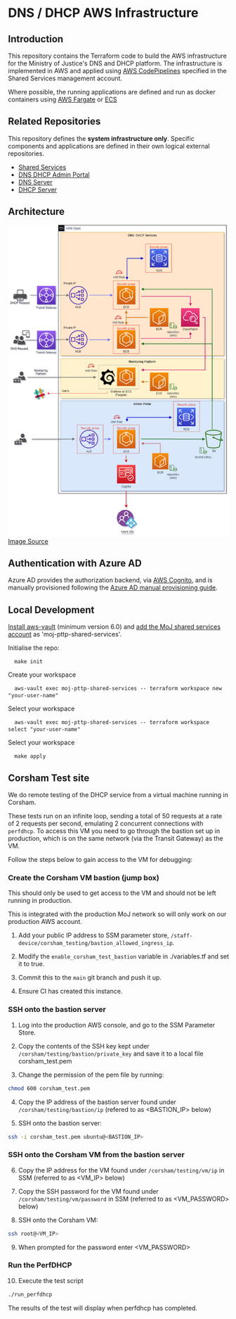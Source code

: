 # DNS / DHCP AWS Infrastructure

## Introduction

This repository contains the Terraform code to build the AWS infrastructure for the Ministry of Justice's DNS and DHCP platform. The infrastructure is implemented in AWS and applied using [AWS CodePipelines](https://aws.amazon.com/codepipeline/) specified in the Shared Services management account.

Where possible, the running applications are defined and run as docker containers using [AWS Fargate](https://aws.amazon.com/fargate/) or [ECS](https://aws.amazon.com/ecs/)

## Related Repositories

This repository defines the **system infrastructure only**. Specific components and applications are defined in their own logical external repositories.

- [Shared Services](https://github.com/ministryofjustice/pttp-shared-services-infrastructure)
- [DNS DHCP Admin Portal](https://github.com/ministryofjustice/staff-device-dns-dhcp-admin)
- [DNS Server](https://github.com/ministryofjustice/staff-device-dns-server)
- [DHCP Server](https://github.com/ministryofjustice/staff-device-dhcp-server)

## Architecture

![architecture](diagrams/pttp-dns-dhcp-infra.png)
[Image Source](diagrams/pttp-dns-dhcp-infra.drawio)

## Authentication with Azure AD

Azure AD provides the authorization backend, via [AWS Cognito](https://aws.amazon.com/cognito/), and is manually provisioned following the [Azure AD manual provisioning guide](docs/azure_ad.md).

## Local Development

[Install aws-vault](https://github.com/99designs/aws-vault#installing) (minimum version 6.0) and [add the MoJ shared services account](https://github.com/99designs/aws-vault#quick-start) as 'moj-pttp-shared-services'.

Initialise the repo:

```shell
  make init
```

Create your workspace

```shell
  aws-vault exec moj-pttp-shared-services -- terraform workspace new "your-user-name"
```

Select your workspace

```shell
  aws-vault exec moj-pttp-shared-services -- terraform workspace select "your-user-name"
```

Select your workspace

```shell
  make apply
```

## Corsham Test site

We do remote testing of the DHCP service from a virtual machine running in Corsham.

These tests run on an infinite loop, sending a total of 50 requests at a rate of 2 requests per second, emulating 2 concurrent connections with `perfdhcp`.
To access this VM you need to go through the bastion set up in production, which is on the same network (via the Transit Gateway) as the VM.

Follow the steps below to gain access to the VM for debugging:

### Create the Corsham VM bastion (jump box)

This should only be used to get access to the VM and should not be left running in production.

This is integrated with the production MoJ network so will only work on our production AWS account.

1. Add your public IP address to SSM parameter store, `/staff-device/corsham_testing/bastion_allowed_ingress_ip`.

2. Modify the `enable_corsham_test_bastion` variable in ./variables.tf and set it to true.

3. Commit this to the `main` git branch and push it up.

4. Ensure CI has created this instance.

### SSH onto the bastion server

1. Log into the production AWS console, and go to the SSM Parameter Store.

2. Copy the contents of the SSH key kept under `/corsham/testing/bastion/private_key` and save it to a local file corsham_test.pem

3. Change the permission of the pem file by running:

```bash
chmod 600 corsham_test.pem
```

4. Copy the IP address of the bastion server found under `/corsham/testing/bastion/ip` (refered to as <BASTION_IP> below)

5. SSH onto the bastion server:

```bash
ssh -i corsham_test.pem ubuntu@<BASTION_IP>
```

### SSH onto the Corsham VM from the bastion server

6. Copy the IP address for the VM found under `/corsham/testing/vm/ip` in SSM (referred to as <VM_IP> below)

7. Copy the SSH password for the VM found under `/corsham/testing/vm/password` in SSM (referred to as <VM_PASSWORD> below)

8. SSH onto the Corsham VM:

```bash
ssh root@<VM_IP>
```

9. When prompted for the password enter <VM_PASSWORD>

### Run the PerfDHCP

10. Execute the test script

```bash
./run_perfdhcp
```

The results of the test will display when perfdhcp has completed.
